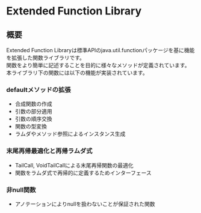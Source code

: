 # Extended Function Library

## 概要
Extended Function Libraryは標準APIのjava.util.functionパッケージを基に機能を拡張した関数ライブラリです。  
関数をより簡単に記述することを目的に様々なメソッドが定義されています。
本ライブラリ下の関数には以下の機能が実装されています。  

### defaultメソッドの拡張
* 合成関数の作成
* 引数の部分適用
* 引数の順序交換
* 関数の型変換
* ラムダやメソッド参照によるインスタンス生成

### 末尾再帰最適化と再帰ラムダ式
* TailCall, VoidTailCallによる末尾再帰関数の最適化
* 関数をラムダ式で再帰的に定義するためインターフェース

### 非null関数
* アノテーションによりnullを扱わないことが保証された関数